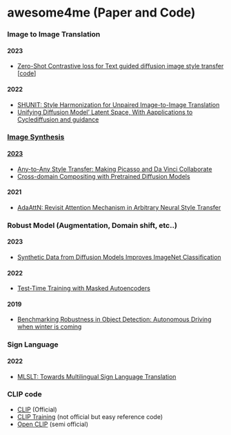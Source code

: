 # awesome4me (Paper and Code)

### Image to Image Translation

#### 2023
- <a href='https://arxiv.org/abs/2303.08622'>Zero-Shot Contrastive loss for Text guided diffusion image style transfer</a>
[<a href='https://github.com/ZeConloss/ZeCon/tree/main/guided_diffusion'>code</a>]

#### 2022
- <a href='https://arxiv.org/pdf/2301.04685v1.pdf'>SHUNIT: Style Harmonization for Unpaired Image-to-Image Translation</a>
- <a href='https://arxiv.org/pdf/2210.05559.pdf'>Unifying Diffusion Model’ Latent Space, With Aapplications to Cyclediffusion and guidance

### Image Synthesis
#### 2023
- <a href='https://arxiv.org/pdf/2304.09728'>Any-to-Any Style Transfer: Making Picasso and Da Vinci Collaborate</a>
- <a href='https://arxiv.org/abs/2302.10167'>Cross-domain Compositing with Pretrained Diffusion Models</a>
#### 2021
- <a href='https://arxiv.org/pdf/2108.03647'>AdaAttN: Revisit Attention Mechanism in Arbitrary Neural Style Transfer</a>

### Robust Model (Augmentation, Domain shift, etc..)
#### 2023
- <a href='https://arxiv.org/pdf/2304.08466.pdf'>Synthetic Data from Diffusion Models Improves ImageNet Classification</a>

#### 2022
- <a href='https://arxiv.org/abs/2209.07522'>Test-Time Training with Masked Autoencoders</a>
#### 2019
- <a href='https://arxiv.org/abs/1907.07484'>Benchmarking Robustness in Object Detection: Autonomous Driving when winter is coming</a>

### Sign Language

#### 2022
- <a href='https://openaccess.thecvf.com/content/CVPR2022/papers/Yin_MLSLT_Towards_Multilingual_Sign_Language_Translation_CVPR_2022_paper.pdf'>MLSLT: Towards Multilingual Sign Language Translation
</a>

### CLIP code

- <a href='https://github.com/openai/CLIP/tree/a9b1bf5920416aaeaec965c25dd9e8f98c864f16/clip'>CLIP</a> (Official)
- <a href='https://github.com/kuai-lab/sound-guided-semantic-image-manipulation/blob/main/soundclip/train.py'>CLIP Training</a> (not official but easy reference code)
- <a href='https://github.com/mlfoundations/open_clip'>Open CLIP</a> (semi official)
